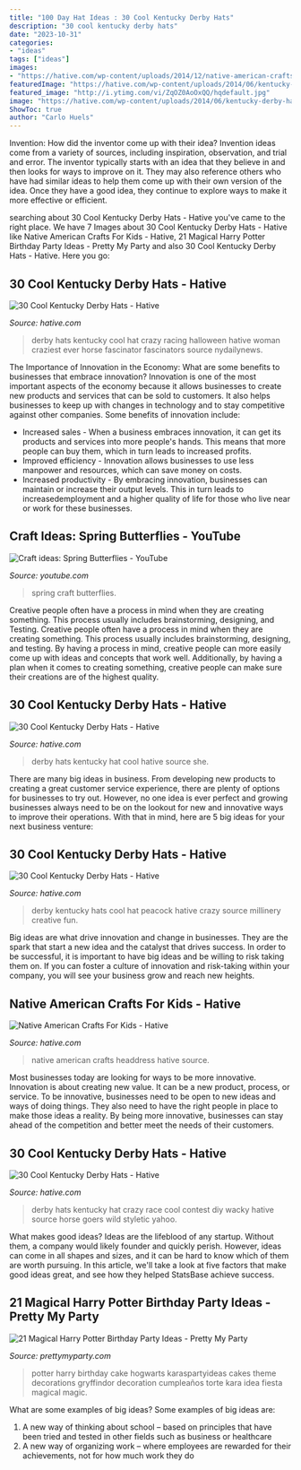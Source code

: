 ```yaml
---
title: "100 Day Hat Ideas : 30 Cool Kentucky Derby Hats"
description: "30 cool kentucky derby hats"
date: "2023-10-31"
categories:
- "ideas"
tags: ["ideas"]
images:
- "https://hative.com/wp-content/uploads/2014/12/native-american-crafts/9-native-american-crafts.jpg"
featuredImage: "https://hative.com/wp-content/uploads/2014/06/kentucky-derby-hats/6-kentucky-derby-hats.jpg"
featured_image: "http://i.ytimg.com/vi/ZqOZ0AoOxQQ/hqdefault.jpg"
image: "https://hative.com/wp-content/uploads/2014/06/kentucky-derby-hats/6-kentucky-derby-hats.jpg"
ShowToc: true
author: "Carlo Huels"
---
```



Invention: How did the inventor come up with their idea?
Invention ideas come from a variety of sources, including inspiration, observation, and trial and error. The inventor typically starts with an idea that they believe in and then looks for ways to improve on it. They may also reference others who have had similar ideas to help them come up with their own version of the idea. Once they have a good idea, they continue to explore ways to make it more effective or efficient.

	

		
searching about 30 Cool Kentucky Derby Hats - Hative you've came to the right place. We have 7 Images about 30 Cool Kentucky Derby Hats - Hative like Native American Crafts For Kids - Hative, 21 Magical Harry Potter Birthday Party Ideas - Pretty My Party and also 30 Cool Kentucky Derby Hats - Hative. Here you go:
		
    
## 30 Cool Kentucky Derby Hats - Hative

<img loading=lazy src="https://hative.com/wp-content/uploads/2014/06/kentucky-derby-hats/6-kentucky-derby-hats.jpg" onerror="this.onerror=null;this.src='https://tse3.mm.bing.net/th?id=OIP.XSImoWdsf1IdZriit57ZswHaKW&amp;pid=15.1';" alt="30 Cool Kentucky Derby Hats - Hative">

_Source: hative.com_

>derby hats kentucky cool hat crazy racing halloween hative woman craziest ever horse fascinator fascinators source nydailynews. 

	

The Importance of Innovation in the Economy: What are some benefits to businesses that embrace innovation?
Innovation is one of the most important aspects of the economy because it allows businesses to create new products and services that can be sold to customers. It also helps businesses to keep up with changes in technology and to stay competitive against other companies. Some benefits of innovation include: 
- Increased sales - When a business embraces innovation, it can get its products and services into more people's hands. This means that more people can buy them, which in turn leads to increased profits. 
- Improved efficiency - Innovation allows businesses to use less manpower and resources, which can save money on costs. 
- Increased productivity - By embracing innovation, businesses can maintain or increase their output levels. This in turn leads to increasedemployment and a higher quality of life for those who live near or work for these businesses.

    
## Craft Ideas: Spring Butterflies - YouTube

<img loading=lazy src="http://i.ytimg.com/vi/ZqOZ0AoOxQQ/hqdefault.jpg" onerror="this.onerror=null;this.src='https://tse4.mm.bing.net/th?id=OIP.r0wiEuC0drP1eNdWg-FXWAHaFj&amp;pid=15.1';" alt="Craft ideas: Spring Butterflies - YouTube">

_Source: youtube.com_

>spring craft butterflies. 

	

Creative people often have a process in mind when they are creating something. This process usually includes brainstorming, designing, and Testing.
Creative people often have a process in mind when they are creating something. This process usually includes brainstorming, designing, and testing. By having a process in mind, creative people can more easily come up with ideas and concepts that work well. Additionally, by having a plan when it comes to creating something, creative people can make sure their creations are of the highest quality.

    
## 30 Cool Kentucky Derby Hats - Hative

<img loading=lazy src="https://hative.com/wp-content/uploads/2014/06/kentucky-derby-hats/2-kentucky-derby-hats.jpg" onerror="this.onerror=null;this.src='https://tse3.mm.bing.net/th?id=OIP.vMy5OjfXGP__7l5tvUETnwHaLF&amp;pid=15.1';" alt="30 Cool Kentucky Derby Hats - Hative">

_Source: hative.com_

>derby hats kentucky hat cool hative source she. 

	

There are many big ideas in business. From developing new products to creating a great customer service experience, there are plenty of options for businesses to try out. However, no one idea is ever perfect and growing businesses always need to be on the lookout for new and innovative ways to improve their operations. With that in mind, here are 5 big ideas for your next business venture: 

    
## 30 Cool Kentucky Derby Hats - Hative

<img loading=lazy src="http://hative.com/wp-content/uploads/2014/06/kentucky-derby-hats/10-kentucky-derby-hats.jpg" onerror="this.onerror=null;this.src='https://tse3.mm.bing.net/th?id=OIP.F87IOCMhXUS4Zckv3kapHwHaKs&amp;pid=15.1';" alt="30 Cool Kentucky Derby Hats - Hative">

_Source: hative.com_

>derby kentucky hats cool hat peacock hative crazy source millinery creative fun. 

	

Big ideas are what drive innovation and change in businesses. They are the spark that start a new idea and the catalyst that drives success. In order to be successful, it is important to have big ideas and be willing to risk taking them on. If you can foster a culture of innovation and risk-taking within your company, you will see your business grow and reach new heights.

    
## Native American Crafts For Kids - Hative

<img loading=lazy src="https://hative.com/wp-content/uploads/2014/12/native-american-crafts/9-native-american-crafts.jpg" onerror="this.onerror=null;this.src='https://tse3.mm.bing.net/th?id=OIP._sbKmXj8O8ZTdfKLYGNIuQHaKO&amp;pid=15.1';" alt="Native American Crafts For Kids - Hative">

_Source: hative.com_

>native american crafts headdress hative source. 

	

Most businesses today are looking for ways to be more innovative. Innovation is about creating new value. It can be a new product, process, or service. To be innovative, businesses need to be open to new ideas and ways of doing things. They also need to have the right people in place to make those ideas a reality. By being more innovative, businesses can stay ahead of the competition and better meet the needs of their customers.

    
## 30 Cool Kentucky Derby Hats - Hative

<img loading=lazy src="https://hative.com/wp-content/uploads/2014/06/kentucky-derby-hats/22-kentucky-derby-hats.jpg" onerror="this.onerror=null;this.src='https://tse2.mm.bing.net/th?id=OIP.0yTFGzC8DFH0TIHQRglGuwHaLH&amp;pid=15.1';" alt="30 Cool Kentucky Derby Hats - Hative">

_Source: hative.com_

>derby hats kentucky hat crazy race cool contest diy wacky hative source horse goers wild styletic yahoo. 

	

What makes good ideas?
Ideas are the lifeblood of any startup. Without them, a company would likely founder and quickly perish. However, ideas can come in all shapes and sizes, and it can be hard to know which of them are worth pursuing. In this article, we'll take a look at five factors that make good ideas great, and see how they helped StatsBase achieve success.

    
## 21 Magical Harry Potter Birthday Party Ideas - Pretty My Party

<img loading=lazy src="https://www.prettymyparty.com/wp-content/uploads/2017/07/harry-potter-birthday-cake-e1500691012615.jpg" onerror="this.onerror=null;this.src='https://tse1.mm.bing.net/th?id=OIP.qj0zmbtx7daxmAVyMjfIOQHaLH&amp;pid=15.1';" alt="21 Magical Harry Potter Birthday Party Ideas - Pretty My Party">

_Source: prettymyparty.com_

>potter harry birthday cake hogwarts karaspartyideas cakes theme decorations gryffindor decoration cumpleaños torte kara idea fiesta magical magic. 

	

What are some examples of big ideas?
Some examples of big ideas are: 
1. A new way of thinking about school – based on principles that have been tried and tested in other fields such as business or healthcare
2. A new way of organizing work – where employees are rewarded for their achievements, not for how much work they do

